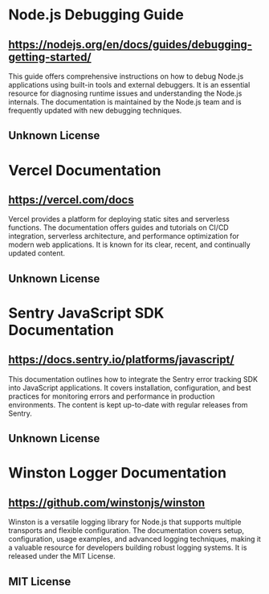 # Node.js Debugging Guide
## https://nodejs.org/en/docs/guides/debugging-getting-started/
This guide offers comprehensive instructions on how to debug Node.js applications using built-in tools and external debuggers. It is an essential resource for diagnosing runtime issues and understanding the Node.js internals. The documentation is maintained by the Node.js team and is frequently updated with new debugging techniques.
## Unknown License

# Vercel Documentation
## https://vercel.com/docs
Vercel provides a platform for deploying static sites and serverless functions. The documentation offers guides and tutorials on CI/CD integration, serverless architecture, and performance optimization for modern web applications. It is known for its clear, recent, and continually updated content.
## Unknown License

# Sentry JavaScript SDK Documentation
## https://docs.sentry.io/platforms/javascript/
This documentation outlines how to integrate the Sentry error tracking SDK into JavaScript applications. It covers installation, configuration, and best practices for monitoring errors and performance in production environments. The content is kept up-to-date with regular releases from Sentry.
## Unknown License

# Winston Logger Documentation
## https://github.com/winstonjs/winston
Winston is a versatile logging library for Node.js that supports multiple transports and flexible configuration. The documentation covers setup, configuration, usage examples, and advanced logging techniques, making it a valuable resource for developers building robust logging systems. It is released under the MIT License.
## MIT License